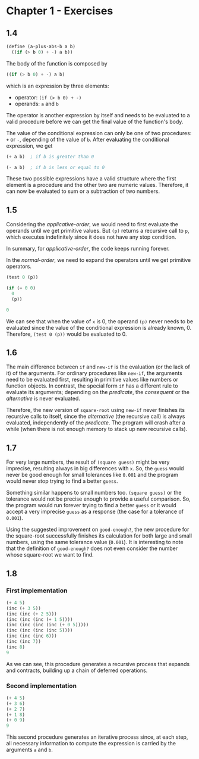 # Chapter 1 - Exercises

## 1.4

```scheme
(define (a-plus-abs-b a b)
  ((if (> b 0) + -) a b))
```

The body of the function is composed by

```scheme
((if (> b 0) + -) a b)
```

which is an expression by three elements:

* operator: `(if (> b 0) + -)`
* operands: `a` and `b`

The operator is another expression by itself and needs to be evaluated to a
valid procedure before we can get the final value of the function's body.

The value of the conditional expression can only be one of two procedures: `+`
or `-`, depending of the value of `b`. After evaluating the conditional
expression, we get

```scheme
(+ a b)  ; if b is greater than 0

(- a b)  ; if b is less or equal to 0
```

These two possible expressions have a valid structure where the first element is
a procedure and the other two are numeric values. Therefore, it can now be
evaluated to sum or a subtraction of two numbers.


## 1.5

Considering the *applicative-order*, we would need to first evaluate the
operands until we get primitive values. But `(p)` returns a recursive call to
`p`, which executes indefinitely since it does not have any stop condition.

In summary, for *applicative-order*, the code keeps running forever.


In the *normal-order*, we need to expand the operators until we get primitive
operators.

```scheme
(test 0 (p))

(if (= 0 0)
  0
  (p))

0
```

We can see that when the value of `x` is 0, the operand `(p)` never needs to be
evaluated since the value of the conditional expression is already known, 0.
Therefore, `(test 0 (p))` would be evaluated to 0.


## 1.6

The main difference between `if` and `new-if` is the evaluation (or the lack of
it) of the arguments. For ordinary procedures like `new-if`, the arguments need
to be evaluated first, resulting in primitive values like numbers or function
objects. In contrast, the special form `if` has a different rule to evaluate its
arguments; depending on the *predicate*, the *consequent* or the *alternative*
is never evaluated.

Therefore, the new version of `square-root` using `new-if` never finishes its
recursive calls to itself, since the *alternative* (the recursive call) is
always evaluated, independently of the *predicate*. The program will crash after
a while (when there is not enough memory to stack up new recursive calls).


## 1.7

For very large numbers, the result of `(square guess)` might be very imprecise,
resulting always in big differences with `x`. So, the `guess` would never be
good enough for small tolerances like `0.001` and the program would never stop
trying to find a better `guess`.

Something similar happens to small numbers too. `(square guess)` or the
tolerance would not be precise enough to provide a useful comparison. So, the
program would run forever trying to find a better `guess` or it would accept a
very imprecise `guess` as a response (the case for a tolerance of `0.001`).

Using the suggested improvement on `good-enough?`, the new procedure for the
square-root successfully finishes its calculation for both large and small
numbers, using the same tolerance value (`0.001`). It is interesting to note
that the definition of `good-enough?` does not even consider the number whose
square-root we want to find.


## 1.8

### First implementation

``` scheme
(+ 4 5)
(inc (+ 3 5))
(inc (inc (+ 2 5)))
(inc (inc (inc (+ 1 5))))
(inc (inc (inc (inc (+ 0 5)))))
(inc (inc (inc (inc 5))))
(inc (inc (inc 6)))
(inc (inc 7))
(inc 8)
9
```

As we can see, this procedure generates a recursive process that
expands and contracts, building up a chain of deferred operations.

### Second implementation

``` scheme
(+ 4 5)
(+ 3 6)
(+ 2 7)
(+ 1 8)
(+ 0 9)
9
```

This second procedure generates an iterative process since, at each
step, all necessary information to compute the expression is carried
by the arguments `a` and `b`.
